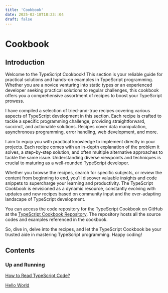 ```yaml
---
title: 'Cookbook'
date: 2025-02-18T18:23::04
draft: false
---
```


# Cookbook

## Introduction

Welcome to the TypeScript Cookbook! This section is your reliable guide for practical solutions and hands-on examples in TypeScript programming. Whether you are a novice venturing into static types or an experienced developer seeking practical solutions to regular challenges, this cookbook offers you a comprehensive assortment of recipes to boost your TypeScript prowess.

I have compiled a selection of tried-and-true recipes covering various aspects of TypeScript development in this section. Each recipe is crafted to tackle a specific programming challenge, providing straightforward, succinct, and actionable solutions. Recipes cover data manipulation, asynchronous programming, error handling, web development, and more.

I aim to equip you with practical knowledge to implement directly in your projects. Each recipe comes with an in-depth explanation of the problem it solves, a step-by-step solution, and often multiple alternative approaches to tackle the same issue. Understanding diverse viewpoints and techniques is crucial to maturing as a well-rounded TypeScript developer.

Whether you browse the recipes, search for specific subjects, or review the content from beginning to end, you'll discover valuable insights and code snippets to supercharge your learning and productivity. The TypeScript Cookbook is envisioned as a dynamic resource, constantly evolving with updates and new recipes based on community input and the ever-adapting landscape of TypeScript development.

You can access the code repository for the TypeScript Cookbook on GitHub at the [TypeScript Cookbook Repository](https://github.com/organiclever/ayokoding/tree/main/contents/typescript-cookbook). The repository hosts all the source codes and examples referenced in the cookbook.

So, dive in, delve into the recipes, and let the TypeScript Cookbook be your trusted aide in mastering TypeScript programming. Happy coding!

## Contents

### Up and Running

[How to Read TypeScript Code?](Cookbook%20a71251bf097c4f6d8e0d547da0be4871/How%20to%20Read%20TypeScript%20Code%2075ac48b1b8734b219636c06047116d01.md)

[Hello World](Cookbook%20a71251bf097c4f6d8e0d547da0be4871/Hello%20World%20b30c3b05593941d996fba16ba0ba23f9.md)
